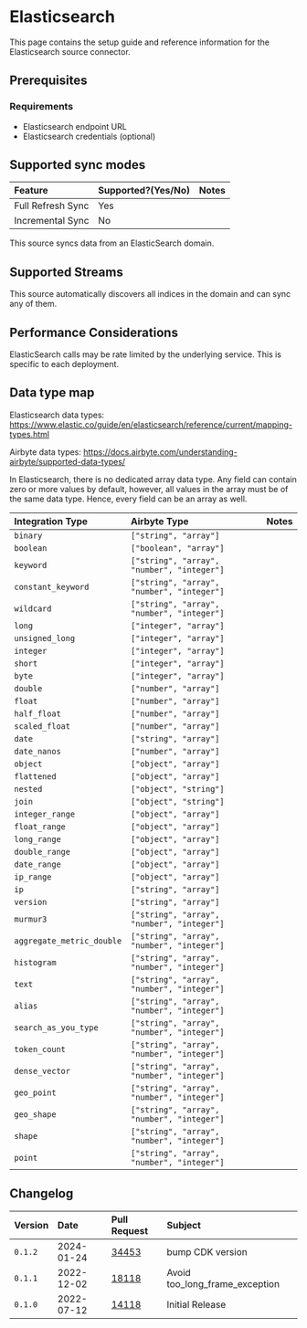 # Elasticsearch

This page contains the setup guide and reference information for the Elasticsearch source connector.

## Prerequisites

### Requirements

- Elasticsearch endpoint URL
- Elasticsearch credentials (optional)

## Supported sync modes

| Feature           | Supported?\(Yes/No\) | Notes |
| :---------------- | :------------------- | :---- |
| Full Refresh Sync | Yes                  |       |
| Incremental Sync  | No                   |       |

This source syncs data from an ElasticSearch domain.

## Supported Streams

This source automatically discovers all indices in the domain and can sync any of them.

## Performance Considerations

ElasticSearch calls may be rate limited by the underlying service.
This is specific to each deployment.

## Data type map

Elasticsearch data types: https://www.elastic.co/guide/en/elasticsearch/reference/current/mapping-types.html

Airbyte data types: https://docs.airbyte.com/understanding-airbyte/supported-data-types/

In Elasticsearch, there is no dedicated array data type.
Any field can contain zero or more values by default, however,
all values in the array must be of the same data type. Hence, every field can be an array as well.

| Integration Type          | Airbyte Type                               | Notes |
| :------------------------ | :----------------------------------------- | :---- |
| `binary`                  | `["string", "array"]`                      |       |
| `boolean`                 | `["boolean", "array"]`                     |       |
| `keyword`                 | `["string", "array", "number", "integer"]` |       |
| `constant_keyword`        | `["string", "array", "number", "integer"]` |       |
| `wildcard`                | `["string", "array", "number", "integer"]` |       |
| `long`                    | `["integer", "array"]`                     |       |
| `unsigned_long`           | `["integer", "array"]`                     |       |
| `integer`                 | `["integer", "array"]`                     |       |
| `short`                   | `["integer", "array"]`                     |       |
| `byte`                    | `["integer", "array"]`                     |       |
| `double`                  | `["number", "array"]`                      |       |
| `float`                   | `["number", "array"]`                      |       |
| `half_float`              | `["number", "array"]`                      |       |
| `scaled_float`            | `["number", "array"]`                      |       |
| `date`                    | `["string", "array"]`                      |       |
| `date_nanos`              | `["number", "array"]`                      |       |
| `object`                  | `["object", "array"]`                      |       |
| `flattened`               | `["object", "array"]`                      |       |
| `nested`                  | `["object", "string"]`                     |       |
| `join`                    | `["object", "string"]`                     |       |
| `integer_range`           | `["object", "array"]`                      |       |
| `float_range`             | `["object", "array"]`                      |       |
| `long_range`              | `["object", "array"]`                      |       |
| `double_range`            | `["object", "array"]`                      |       |
| `date_range`              | `["object", "array"]`                      |       |
| `ip_range`                | `["object", "array"]`                      |       |
| `ip`                      | `["string", "array"]`                      |       |
| `version`                 | `["string", "array"]`                      |       |
| `murmur3`                 | `["string", "array", "number", "integer"]` |       |
| `aggregate_metric_double` | `["string", "array", "number", "integer"]` |       |
| `histogram`               | `["string", "array", "number", "integer"]` |       |
| `text`                    | `["string", "array", "number", "integer"]` |       |
| `alias`                   | `["string", "array", "number", "integer"]` |       |
| `search_as_you_type`      | `["string", "array", "number", "integer"]` |       |
| `token_count`             | `["string", "array", "number", "integer"]` |       |
| `dense_vector`            | `["string", "array", "number", "integer"]` |       |
| `geo_point`               | `["string", "array", "number", "integer"]` |       |
| `geo_shape`               | `["string", "array", "number", "integer"]` |       |
| `shape`                   | `["string", "array", "number", "integer"]` |       |
| `point`                   | `["string", "array", "number", "integer"]` |       |

## Changelog

| Version | Date       | Pull Request                                             | Subject         |
|:--------| :--------- | :------------------------------------------------------- | :-------------- |
| `0.1.2` | 2024-01-24 | [34453](https://github.com/airbytehq/airbyte/pull/34453) | bump CDK version |
| `0.1.1` | 2022-12-02 | [18118](https://github.com/airbytehq/airbyte/pull/18118) | Avoid too_long_frame_exception |
| `0.1.0` | 2022-07-12 | [14118](https://github.com/airbytehq/airbyte/pull/14118) | Initial Release |
